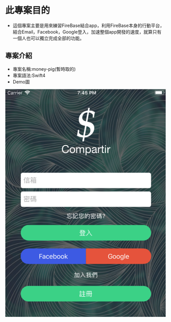 # 此專案目的

* 這個專案主要是用來練習FireBase結合app，利用FireBase本身的行動平台，結合Email，Facebook，Google登入，加速整個app開發的速度，就算只有一個人也可以獨立完成全部的功能。

## 專案介紹

 - 專案名稱:money-pig(暫時取的)
 - 專案語法:Swift4
 - Demo圖


![LoginView登入圖](a.png)
